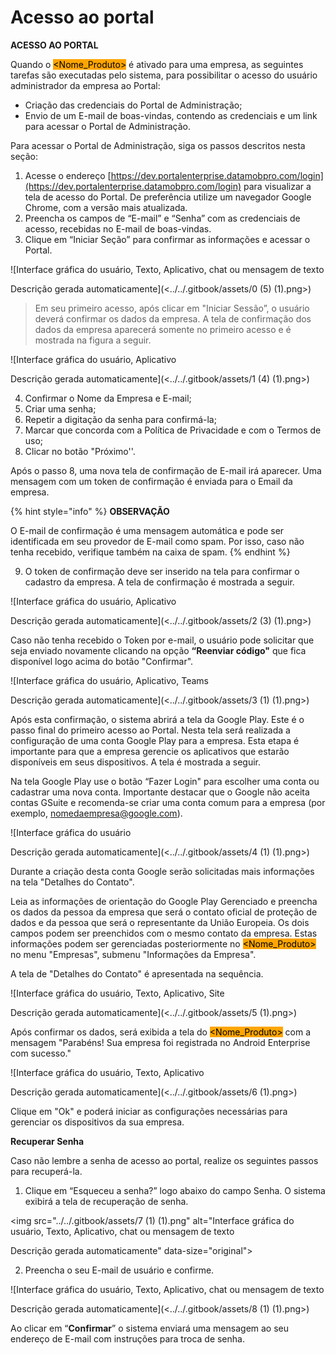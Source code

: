 # Acesso ao portal

**ACESSO AO PORTAL**

Quando o <mark style="background-color:orange;">\<Nome\_Produto></mark> é ativado para uma empresa, as seguintes tarefas são executadas pelo sistema, para possibilitar o acesso do usuário administrador da empresa ao Portal:

* Criação das credenciais do Portal de Administração;
* Envio de um E-mail de boas-vindas, contendo as credenciais e um link para acessar o Portal de Administração.

Para acessar o Portal de Administração, siga os passos descritos nesta seção:

1. Acesse o endereço [https://dev.portalenterprise.datamobpro.com/login](https://dev.portalenterprise.datamobpro.com/login) para visualizar a tela de acesso do Portal. De preferência utilize um navegador Google Chrome, com a versão mais atualizada.
2. Preencha os campos de “E-mail” e “Senha” com as credenciais de acesso, recebidas no E-mail de boas-vindas.
3. Clique em “Iniciar Seção” para confirmar as informações e acessar o Portal.

![Interface gráfica do usuário, Texto, Aplicativo, chat ou mensagem de texto

Descrição gerada automaticamente](<../../.gitbook/assets/0 (5) (1).png>)

> Em seu primeiro acesso, após clicar em "Iniciar Sessão”, o usuário deverá confirmar os dados da empresa. A tela de confirmação dos dados da empresa aparecerá somente no primeiro acesso e é mostrada na figura a seguir.

![Interface gráfica do usuário, Aplicativo

Descrição gerada automaticamente](<../../.gitbook/assets/1 (4) (1).png>)

4. Confirmar o Nome da Empresa e E-mail;&#x20;
5. Criar uma senha;
6. Repetir a digitação da senha para confirmá-la;
7. Marcar que concorda com a Política de Privacidade e com o Termos de uso;
8. Clicar no botão "Próximo''.

Após o passo 8, uma nova tela de confirmação de E-mail irá aparecer. Uma mensagem com um token de confirmação é enviada para o Email da empresa.&#x20;

{% hint style="info" %}
**OBSERVAÇÃO**

O E-mail de confirmação é uma mensagem automática e pode ser identificada em seu provedor de E-mail como spam. Por isso, caso não tenha recebido, verifique também na caixa de spam.
{% endhint %}

9. O token de confirmação deve ser inserido na tela para confirmar o cadastro da empresa.  A tela de confirmação é mostrada a seguir.

![Interface gráfica do usuário, Aplicativo

Descrição gerada automaticamente](<../../.gitbook/assets/2 (3) (1).png>)

Caso não tenha recebido o Token por e-mail, o usuário pode solicitar que seja enviado novamente clicando na opção **“Reenviar código"** que fica disponível logo acima do botão "Confirmar".

![Interface gráfica do usuário, Aplicativo, Teams

Descrição gerada automaticamente](<../../.gitbook/assets/3 (1) (1).png>)

Após esta confirmação, o sistema abrirá a tela da Google Play. Este é o passo final do primeiro acesso ao Portal. Nesta tela será realizada a configuração de uma conta Google Play para a empresa. Esta etapa é importante para que a empresa gerencie os aplicativos que estarão disponíveis em seus dispositivos. A tela é mostrada a seguir.

Na tela Google Play use o botão “Fazer Login" para escolher uma conta ou cadastrar uma nova conta. Importante destacar que o Google não aceita contas GSuite e recomenda-se criar uma conta comum para a empresa (por exemplo, [nomedaempresa@google.com](mailto:nomedaempresa@google.com)).&#x20;

![Interface gráfica do usuário

Descrição gerada automaticamente](<../../.gitbook/assets/4 (1) (1).png>)

Durante a criação desta conta Google serão solicitadas mais informações na tela "Detalhes do Contato". &#x20;

Leia as informações de orientação do Google Play Gerenciado e preencha os dados da pessoa da empresa que será o contato oficial de proteção de dados e da pessoa que será o representante da União Europeia.  Os dois campos podem ser preenchidos com o mesmo contato da empresa. Estas informações podem ser gerenciadas posteriormente no <mark style="background-color:orange;">\<Nome\_Produto></mark> no menu "Empresas", submenu "Informações da Empresa".

A tela de "Detalhes do Contato" é apresentada na sequência.&#x20;

![Interface gráfica do usuário, Texto, Aplicativo, Site

Descrição gerada automaticamente](<../../.gitbook/assets/5 (1).png>)

Após confirmar os dados, será exibida a tela do <mark style="background-color:orange;">\<Nome\_Produto></mark> com a mensagem "Parabéns! Sua empresa foi registrada no Android Enterprise com sucesso."&#x20;

![Interface gráfica do usuário, Texto, Aplicativo

Descrição gerada automaticamente](<../../.gitbook/assets/6 (1).png>)

Clique em "Ok" e poderá iniciar as configurações necessárias para gerenciar os dispositivos da sua empresa.

**Recuperar Senha**

Caso não lembre a senha de acesso ao portal, realize os seguintes passos para recuperá-la.

1. Clique em “Esqueceu a senha?” logo abaixo do campo Senha. O sistema exibirá a tela de recuperação de senha.

<img src="../../.gitbook/assets/7 (1) (1).png" alt="Interface gráfica do usuário, Texto, Aplicativo, chat ou mensagem de texto

Descrição gerada automaticamente" data-size="original">

2. Preencha o seu E-mail de usuário e confirme.

![Interface gráfica do usuário, Texto, Aplicativo, chat ou mensagem de texto

Descrição gerada automaticamente](<../../.gitbook/assets/8 (1) (1).png>)

Ao clicar em “**Confirmar**” o sistema enviará uma mensagem ao seu endereço de E-mail com instruções para troca de senha.&#x20;
